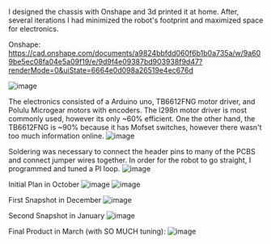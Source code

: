 I designed the chassis with Onshape and 3d printed it at home. After, several iterations I had minimized the robot's footprint and maximized space for electronics. 

Onshape: https://cad.onshape.com/documents/a9824bbfdd060f6b1b0a735a/w/9a609be5ec08fa04e5a09f19/e/9d9f4e09387bd903938f9d47?renderMode=0&uiState=6664e0d098a26519e4ec676d


![image](https://github.com/SidharthBhatt/FunkyRobot/assets/81537231/ccc2e4ef-2a1e-49e9-b555-b97fc364e199)

The electronics consisted of a Arduino uno, TB6612FNG motor driver, and Polulu Microgear motors with encoders. The l298n motor driver is most commonly used, however its only ~60% efficient. One the other hand, the TB6612FNG is ~90% because it has Mofset switches, however there wasn't too much information online. 
![image](https://github.com/SidharthBhatt/FunkyRobot/assets/81537231/6e7897f0-3b1b-4720-9a32-83fc82fbf71a)

Soldering was necessary to connect the header pins to many of the PCBS and connect jumper wires together. In order for the robot to go straight, I programmed and tuned a PI loop. 
![image](https://github.com/SidharthBhatt/FunkyRobot/assets/81537231/316a73b5-c953-48c9-ad0c-ab714a2a6162)

Initial Plan in October
![image](https://github.com/SidharthBhatt/FunkyRobot/assets/81537231/c168ddbd-62e8-43e0-8744-a0ad85098cf9)
![image](https://github.com/SidharthBhatt/FunkyRobot/assets/81537231/4eb1cf6a-e903-4107-a37f-f5921f8a2260)

First Snapshot in December
![image](https://github.com/SidharthBhatt/FunkyRobot/assets/81537231/320ea31f-72af-42c0-8de8-0be1d102e99b)

Second Snapshot in January 
![image](https://github.com/SidharthBhatt/FunkyRobot/assets/81537231/b127d4b4-33f1-467d-a30b-31f5c5cba6b8)

Final Product in March (with SO MUCH tuning):
![image](https://github.com/SidharthBhatt/FunkyRobot/assets/81537231/04f54921-7c48-4a8a-9303-f82cfbaafc28)
